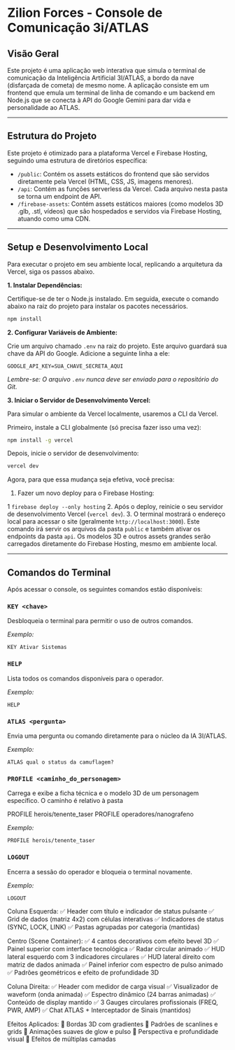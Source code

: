 # Zilion Forces - Console de Comunicação 3i/ATLAS

## Visão Geral

Este projeto é uma aplicação web interativa que simula o terminal de comunicação da Inteligência Artificial 3I/ATLAS, a bordo da nave (disfarçada de cometa) de mesmo nome. A aplicação consiste em um frontend que emula um terminal de linha de comando e um backend em Node.js que se conecta à API do Google Gemini para dar vida e personalidade ao ATLAS.

---

## Estrutura do Projeto

Este projeto é otimizado para a plataforma Vercel e Firebase Hosting, seguindo uma estrutura de diretórios específica:

- `/public`: Contém os assets estáticos do frontend que são servidos diretamente pela Vercel (HTML, CSS, JS, imagens menores).
- `/api`: Contém as funções serverless da Vercel. Cada arquivo nesta pasta se torna um endpoint de API.
- `/firebase-assets`: Contém assets estáticos maiores (como modelos 3D .glb, .stl, vídeos) que são hospedados e servidos via Firebase Hosting, atuando como uma CDN.

---

## Setup e Desenvolvimento Local

Para executar o projeto em seu ambiente local, replicando a arquitetura da Vercel, siga os passos abaixo.

**1. Instalar Dependências:**

Certifique-se de ter o Node.js instalado. Em seguida, execute o comando abaixo na raiz do projeto para instalar os pacotes necessários.

```bash
npm install
```

**2. Configurar Variáveis de Ambiente:**

Crie um arquivo chamado `.env` na raiz do projeto. Este arquivo guardará sua chave da API do Google. Adicione a seguinte linha a ele:

```
GOOGLE_API_KEY=SUA_CHAVE_SECRETA_AQUI
```

*Lembre-se: O arquivo `.env` nunca deve ser enviado para o repositório do Git.*

**3. Iniciar o Servidor de Desenvolvimento Vercel:**

Para simular o ambiente da Vercel localmente, usaremos a CLI da Vercel.

Primeiro, instale a CLI globalmente (só precisa fazer isso uma vez):
```bash
npm install -g vercel
```

Depois, inicie o servidor de desenvolvimento:
```bash
vercel dev
```

 Agora, para que essa mudança seja efetiva, você precisa:

   1. Fazer um novo deploy para o Firebase Hosting:

   1  `firebase deploy --only hosting`
   2. Após o deploy, reinicie o seu servidor de desenvolvimento Vercel (`vercel dev`).
   3. O terminal mostrará o endereço local para acessar o site (geralmente `http://localhost:3000`). Este comando irá servir os arquivos da pasta `public` e também ativar os endpoints da pasta `api`. Os modelos 3D e outros assets grandes serão carregados diretamente do Firebase Hosting, mesmo em ambiente local.


---

## Comandos do Terminal

Após acessar o console, os seguintes comandos estão disponíveis:

### `KEY <chave>`

Desbloqueia o terminal para permitir o uso de outros comandos.

*Exemplo:*
```
KEY Ativar Sistemas
```

### `HELP`

Lista todos os comandos disponíveis para o operador.

*Exemplo:*
```
HELP
```

### `ATLAS <pergunta>`

Envia uma pergunta ou comando diretamente para o núcleo da IA 3I/ATLAS.

*Exemplo:*
```
ATLAS qual o status da camuflagem?
```

### `PROFILE <caminho_do_personagem>`

Carrega e exibe a ficha técnica e o modelo 3D de um personagem específico. O caminho é relativo à pasta 

PROFILE herois/tenente_taser
PROFILE operadores/nanografeno

*Exemplo:*
```
PROFILE herois/tenente_taser
```

### `LOGOUT`

Encerra a sessão do operador e bloqueia o terminal novamente.

*Exemplo:*
```
LOGOUT
```


Coluna Esquerda:
✅ Header com título e indicador de status pulsante
✅ Grid de dados (matriz 4x2) com células interativas
✅ Indicadores de status (SYNC, LOCK, LINK)
✅ Pastas agrupadas por categoria (mantidas)

Centro (Scene Container):
✅ 4 cantos decorativos com efeito bevel 3D
✅ Painel superior com interface tecnológica
✅ Radar circular animado
✅ HUD lateral esquerdo com 3 indicadores circulares
✅ HUD lateral direito com matriz de dados animada
✅ Painel inferior com espectro de pulso animado
✅ Padrões geométricos e efeito de profundidade 3D

Coluna Direita:
✅ Header com medidor de carga visual
✅ Visualizador de waveform (onda animada)
✅ Espectro dinâmico (24 barras animadas)
✅ Conteúdo de display mantido
✅ 3 Gauges circulares profissionais (FREQ, PWR, AMP)
✅ Chat ATLAS + Interceptador de Sinais (mantidos)

Efeitos Aplicados:
🎨 Bordas 3D com gradientes
🎨 Padrões de scanlines e grids
🎨 Animações suaves de glow e pulso
🎨 Perspectiva e profundidade visual
🎨 Efeitos de múltiplas camadas